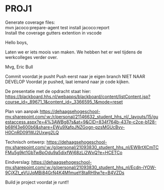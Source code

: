 # PROJ1
Generate coverage files:  
mvn jacoco:prepare-agent test install jacoco:report  
Install the coverage gutters extention in vscode



Hello boys,

Laten we er iets moois van maken. We hebben het er wel tijdens de werkcolleges verder over.

Mvg, Eric Bull

Commit voordat je pusht Push eerst naar je eigen branch NIET NAAR DEVELOP Voordat je pushed, laat iemand naar je code kijken.

De presentatie met de opdracht staat hier: https://blackboard.hhs.nl/webapps/blackboard/content/listContent.jsp?course_id=_89671_1&content_id=_3366595_1&mode=reset

Plan van aanpak https://dehaagsehogeschool-my.sharepoint.com/:w:/r/personal/21146632_student_hhs_nl/_layouts/15/guestaccess.aspx?e=4%3AWBg87s&at=9&CID=834f764b-437e-c2ce-b128-b68f43e600b6&share=EWu9XafpJNZGogn-pzsMGUcBvv-H0CnRD091WJ2Uxwg2LQ

Technisch ontwerp: https://dehaagsehogeschool-my.sharepoint.com/:w:/g/personal/21093830_student_hhs_nl/EW8rtXCmTCFMu5g9kt1GbTwBpOdu9a5dixfWj68zLi2WxQ?e=HCETCo

Eindverslag: https://dehaagsehogeschool-my.sharepoint.com/:w:/g/personal/21093830_student_hhs_nl/Ecdn-iYOW-9CjXZt_eVUJqMBi84GrN4K4MfmueY8taRH9w?e=B4VZDs

Build je project voordat je runt!!
